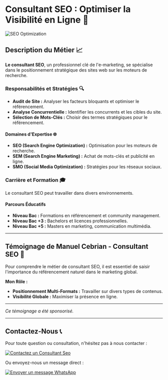 # Consultant SEO : Optimiser la Visibilité en Ligne 🚀

![SEO Optimization](https://via.placeholder.com/1024x300?text=SEO+Optimization) <!-- Remplacez avec l'URL de votre image -->

## Description du Métier 📈

**Le consultant SEO**, un professionnel clé de l'e-marketing, se spécialise dans le positionnement stratégique des sites web sur les moteurs de recherche.

### Responsabilités et Stratégies 🔍

- **Audit de Site :** Analyser les facteurs bloquants et optimiser le référencement.
- **Analyse Concurrentielle :** Identifier les concurrents et les cibles du site.
- **Sélection de Mots-Clés :** Choisir des termes stratégiques pour le référencement.

#### Domaines d'Expertise 🌐

- **SEO (Search Engine Optimization) :** Optimisation pour les moteurs de recherche.
- **SEM (Search Engine Marketing) :** Achat de mots-clés et publicité en ligne.
- **SMO (Social Media Optimization) :** Stratégies pour les réseaux sociaux.

### Carrière et Formation 🎓

Le consultant SEO peut travailler dans divers environnements.

#### Parcours Éducatifs

- **Niveau Bac :** Formations en référencement et community management.
- **Niveau Bac +3 :** Bachelors et licences professionnelles.
- **Niveau Bac +5 :** Masters en marketing, communication multimédia.

---

## Témoignage de Manuel Cebrian - Consultant SEO 🌟

Pour comprendre le métier de consultant SEO, il est essentiel de saisir l'importance du référencement naturel dans le marketing global.

**Mon Rôle :**

- **Positionnement Multi-Formats :** Travailler sur divers types de contenus.
- **Visibilité Globale :** Maximiser la présence en ligne.

---

*Ce témoignage a été sponsorisé.*

---

## Contactez-Nous 📞

Pour toute question ou consultation, n'hésitez pas à nous contacter :

[![Contactez un Consultant Seo](https://img.shields.io/badge/-Contactez--nous-green?style=for-the-badge)](https://consultant.net.fr/contact)

Ou envoyez-nous un message direct :

[![Envoyer un message WhatsApp](https://img.shields.io/badge/-Envoyer%20un%20message%20WhatsApp-blue?style=for-the-badge)](https://wa.me/33652700750?text=Je%20souhaite%20contacter%20un%20Consultant%20Seo)

